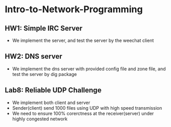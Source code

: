 # Intro-to-Network-Programming

## HW1: Simple IRC Server
- We implement the server, and test the server by the weechat client

## HW2: DNS server
- We implement the dns server with provided config file and zone file, and test the server by dig package

## Lab8: Reliable UDP Challenge
- We implement both client and server
- Sender(client) send 1000 files using UDP with high speed transmission
- We need to ensure 100% corerctness at the receiver(server) under highly congested network
